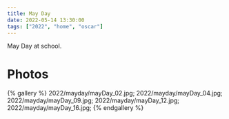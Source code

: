 ```yaml
---
title: May Day
date: 2022-05-14 13:30:00
tags: ["2022", "home", "oscar"]
---
```


May Day at school.

# Photos

{% gallery %}
2022/mayday/mayDay_02.jpg;
2022/mayday/mayDay_04.jpg;
2022/mayday/mayDay_09.jpg;
2022/mayday/mayDay_12.jpg;
2022/mayday/mayDay_16.jpg;
{% endgallery %}


